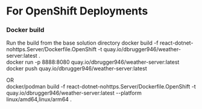 # For OpenShift Deployments

### Docker build
Run the build from the base solution directory
docker build  -f react-dotnet-nohttps.Server/Dockerfile.OpenShift -t quay.io/dbrugger946/weather-server:latest  .  
docker run -p 8888:8080 quay.io/dbrugger946/weather-server:latest  
docker push quay.io/dbrugger946/weather-server:latest

OR  
docker/podman build  -f react-dotnet-nohttps.Server/Dockerfile.OpenShift -t quay.io/dbrugger946/weather-server:latest --platform linux/amd64,linux/arm64 . 